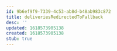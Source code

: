 ```yaml
---
id: 9b6ef9f9-7339-4c53-ab8d-b48ab983c872
title: deliveriesRedirectedToFallback
desc: ''
updated: 1618573905138
created: 1618573905138
stub: true
---
```


